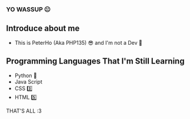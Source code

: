 ### YO WASSUP 😐

## Introduce about me
- This is PeterHo (Aka PHP135) 😎 and I'm not a Dev 🐧

## Programming Languages That I'm Still Learning
- Python 🐍
- Java Script
- CSS 3️⃣
- HTML 5️⃣

THAT'S ALL :3



